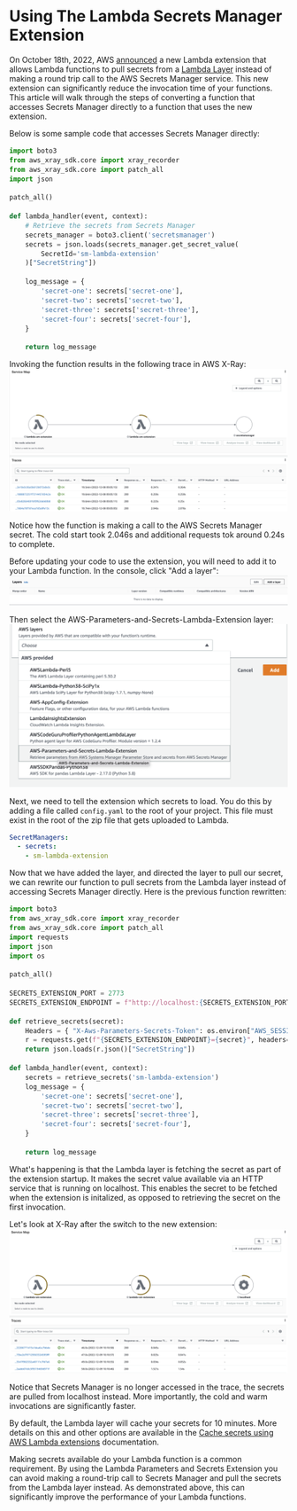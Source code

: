 # Using The Lambda Secrets Manager Extension

On October 18th, 2022, AWS [announced](https://aws.amazon.com/about-aws/whats-new/2022/10/aws-parameters-secrets-lambda-extension/) a new Lambda extension that allows Lambda functions to pull secrets from a [Lambda Layer](https://docs.aws.amazon.com/lambda/latest/dg/configuration-layers.html) instead of making a round trip call to the AWS Secrets Manager service. This new extension can significantly reduce the invocation time of your functions. This article will walk through the steps of converting a function that accesses Secrets Manager directly to a function that uses the new extension.

Below is some sample code that accesses Secrets Manager directly:

```python
import boto3
from aws_xray_sdk.core import xray_recorder
from aws_xray_sdk.core import patch_all
import json

patch_all()

def lambda_handler(event, context):
    # Retrieve the secrets from Secrets Manager
    secrets_manager = boto3.client('secretsmanager')
    secrets = json.loads(secrets_manager.get_secret_value(
        SecretId='sm-lambda-extension'
    )["SecretString"])

    log_message = {
        'secret-one': secrets['secret-one'],
        'secret-two': secrets['secret-two'],
        'secret-three': secrets['secret-three'],
        'secret-four': secrets['secret-four'],
    }
    
    return log_message
```

Invoking the function results in the following trace in AWS X-Ray:
![](image1.png)

Notice how the function is making a call to the AWS Secrets Manager secret. The cold start took 2.046s and additional requests tok around 0.24s to complete.

Before updating your code to use the extension, you will need to add it to your Lambda function. In the console, click "Add a layer":
![](image2.png)

Then select the AWS-Parameters-and-Secrets-Lambda-Extension layer:
![](image3.png)

Next, we need to tell the extension which secrets to load. You do this by adding a file called `config.yaml` to the root of your project. This file must exist in the root of the zip file that gets uploaded to Lambda.

```yaml
SecretManagers:
  - secrets:
    - sm-lambda-extension
```

Now that we have added the layer, and directed the layer to pull our secret, we can rewrite our function to pull secrets from the Lambda layer instead of accessing Secrets Manager directly. Here is the previous function rewritten:

```python
import boto3
from aws_xray_sdk.core import xray_recorder
from aws_xray_sdk.core import patch_all
import requests
import json
import os

patch_all()

SECRETS_EXTENSION_PORT = 2773
SECRETS_EXTENSION_ENDPOINT = f"http://localhost:{SECRETS_EXTENSION_PORT}/secretsmanager/get?secretId"

def retrieve_secrets(secret):
    Headers = { "X-Aws-Parameters-Secrets-Token": os.environ["AWS_SESSION_TOKEN"]}
    r = requests.get(f"{SECRETS_EXTENSION_ENDPOINT}={secret}", headers=Headers)
    return json.loads(r.json()["SecretString"])

def lambda_handler(event, context):
    secrets = retrieve_secrets('sm-lambda-extension')
    log_message = {
        'secret-one': secrets['secret-one'],
        'secret-two': secrets['secret-two'],
        'secret-three': secrets['secret-three'],
        'secret-four': secrets['secret-four'],
    }
    
    return log_message
```

What's happening is that the Lambda layer is fetching the secret as part of the extension startup. It makes the secret value available via an HTTP service that is running on localhost. This enables the secret to be fetched when the extension is initalized, as opposed to retrieving the secret on the first invocation.

Let's look at X-Ray after the switch to the new extension:
![](image4.png)

Notice that Secrets Manager is no longer accessed in the trace, the secrets are pulled from localhost instead. More importantly, the cold and warm invocations are significantly faster.

By default, the Lambda layer will cache your secrets for 10 minutes. More details on this and other options are available in the [Cache secrets using AWS Lambda extensions](https://docs.aws.amazon.com/prescriptive-guidance/latest/patterns/cache-secrets-using-aws-lambda-extensions.html) documentation.

Making secrets available do your Lambda function is a common requirement. By using the Lambda Parameters and Secrets Extension you can avoid making a round-trip call to Secrets Manager and pull the secrets from the Lambda layer instead. As demonstrated above, this can significantly improve the performance of your Lambda functions.
